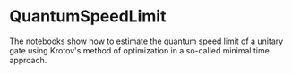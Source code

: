 # QuantumSpeedLimit
The notebooks show how to estimate the quantum speed limit of a unitary gate using Krotov's method of optimization in a so-called minimal time approach.
